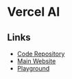 # Vercel AI

## Links

- [Code Repository](https://github.com/vercel/ai)
- [Main Website](https://vercel.com/ai)
- [Playground](https://sdk.vercel.ai)
